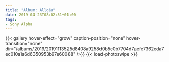 ```yaml
---
title: "Album: Allgäu"
date: 2019-04-23T08:02:51+01:00
tags:
- Sony Alpha
---
```


{{< gallery hover-effect="grow" caption-position="none" hover-transition="none" dir="/albums/2019/20191113525d8408a9258d0b5c0b7704d7aefe7362eda7ec010a1a6d6350953b97e60088" />}}
{{< load-photoswipe >}}
